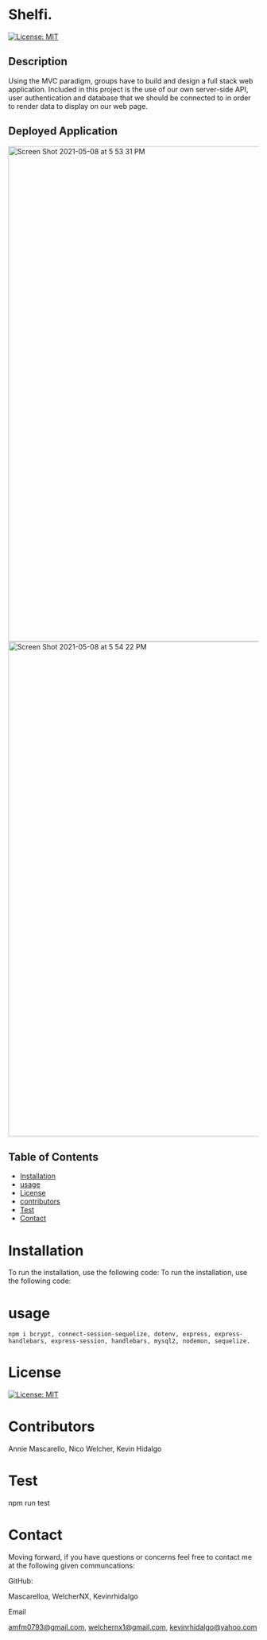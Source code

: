 # Shelfi.
  [![License: MIT](https://img.shields.io/badge/License-MIT-yellow.svg)](https://opensource.org/licenses/MIT)
  ## Description 
Using the MVC paradigm, groups have to build and design a full stack web application. Included in this project is the use of our own server-side API, user authentication and database that we should be connected to in order to render data to display on our web page.
 ## Deployed Application
 <img width="997" alt="Screen Shot 2021-05-08 at 5 53 31 PM" src="https://user-images.githubusercontent.com/78196245/117554646-00e2aa80-b027-11eb-9dbf-3f341ff582a2.png">
  <img width="996" alt="Screen Shot 2021-05-08 at 5 54 22 PM" src="https://user-images.githubusercontent.com/78196245/117554652-09d37c00-b027-11eb-9a0c-81c5aeeaafb0.png">
 
 
  ## Table of Contents
  * [Installation](#installation)
  * [usage](#usage)
  * [License](#license)
  * [contributors](#contributors)
  * [Test](#test)
  * [Contact](#contact)
  # Installation
  To run the installation, use the following code:
  To run the installation, use the following code:
  # usage
    npm i bcrypt, connect-session-sequelize, dotenv, express, express-handlebars, express-session, handlebars, mysql2, nodemon, sequelize.
  # License
  [![License: MIT](https://img.shields.io/badge/License-MIT-yellow.svg)](https://opensource.org/licenses/MIT)
  
  # Contributors
  Annie Mascarello, Nico Welcher, Kevin Hidalgo
  # Test
  npm run test
  # Contact
  Moving forward, if you have questions or concerns feel free to contact me at the following given communcations: 


  GitHub: 

  Mascarelloa, WelcherNX, Kevinrhidalgo  

  Email 

  amfm0793@gmail.com, welchernx1@gmail.com, kevinrhidalgo@yahoo.com  


 
  

  
